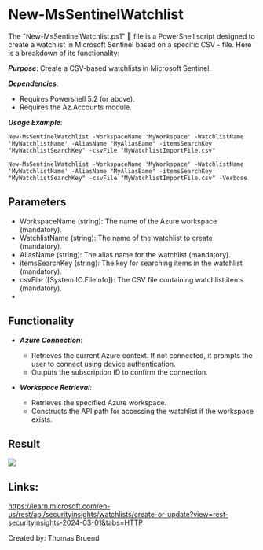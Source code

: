 # New-MsSentinelWatchlist
The "New-MsSentinelWatchlist.ps1" 📄 file is a PowerShell script designed to create a watchlist in Microsoft Sentinel based on a specific CSV - file. Here is a breakdown of its functionality:

***Purpose***: Create a CSV-based watchlists in Microsoft Sentinel.

***Dependencies***: 
- Requires Powershell 5.2 (or above).
- Requires the Az.Accounts module.

***Usage Example***: 

```New-MsSentinelWatchlist -WorkspaceName 'MyWorkspace' -WatchlistName 'MyWatchlistName' -AliasName "MyAliasBame" -itemsSearchKey "MyWatchlistSearchKey" -csvFile "MyWatchlistImportFile.csv"```

```New-MsSentinelWatchlist -WorkspaceName 'MyWorkspace' -WatchlistName 'MyWatchlistName' -AliasName "MyAliasBame" -itemsSearchKey "MyWatchlistSearchKey" -csvFile "MyWatchlistImportFile.csv" -Verbose```

## Parameters
- WorkspaceName (string): The name of the Azure workspace (mandatory).
- WatchlistName (string): The name of the watchlist to create (mandatory).
- AliasName (string): The alias name for the watchlist (mandatory).
- itemsSearchKey (string): The key for searching items in the watchlist (mandatory).
- csvFile ([System.IO.FileInfo]): The CSV file containing watchlist items (mandatory).
- 
## Functionality
- ***Azure Connection***:
    - Retrieves the current Azure context. If not connected, it prompts the user to connect using device authentication.
    - Outputs the subscription ID to confirm the connection.
 
- ***Workspace Retrieval***:
    - Retrieves the specified Azure workspace.
    - Constructs the API path for accessing the watchlist if the workspace exists.


## Result
<img src="https://github.com/Warfion/Sentinel/blob/main/Scripts/Watchlist/New-MsSentinelWatchlist/image/image.png">

## Links:
https://learn.microsoft.com/en-us/rest/api/securityinsights/watchlists/create-or-update?view=rest-securityinsights-2024-03-01&tabs=HTTP
                             
Created by: Thomas Bruend
